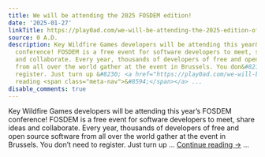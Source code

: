```yaml
---
title: We will be attending the 2025 FOSDEM edition!
date: '2025-01-27'
linkTitle: https://play0ad.com/we-will-be-attending-the-2025-edition-of-the-fosdem/
source: 0 A.D.
description: Key Wildfire Games developers will be attending this year&#8217;s FOSDEM
  conference! FOSDEM is a free event for software developers to meet, share ideas
  and collaborate. Every year, thousands of developers of free and open source software
  from all over the world gather at the event in Brussels. You don&#8217;t need to
  register. Just turn up &#8230; <a href="https://play0ad.com/we-will-be-attending-the-2025-edition-of-the-fosdem/">Continue
  reading <span class="meta-nav">&#8594;</span></a> ...
disable_comments: true
---
```

Key Wildfire Games developers will be attending this year&#8217;s FOSDEM conference! FOSDEM is a free event for software developers to meet, share ideas and collaborate. Every year, thousands of developers of free and open source software from all over the world gather at the event in Brussels. You don&#8217;t need to register. Just turn up &#8230; <a href="https://play0ad.com/we-will-be-attending-the-2025-edition-of-the-fosdem/">Continue reading <span class="meta-nav">&#8594;</span></a> ...